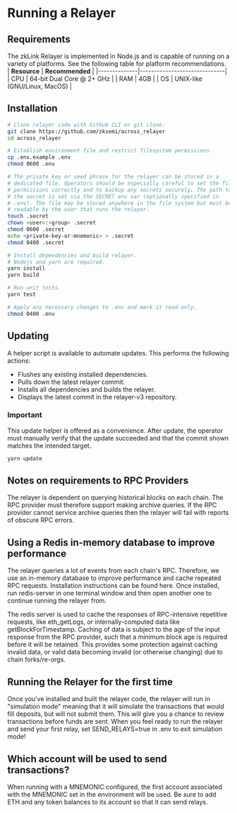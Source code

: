 # Running a Relayer

## Requirements
The zkLink Relayer is implemented in Node.js and is capable of running on a variety of platforms. See the following table for platform recommendations.
| **Resource** | **Recommended**              |
|--------------|------------------------------|
| CPU          | 64-bit Dual Core @ 2+ GHz    |
| RAM          | 4GB                          |
| OS           | UNIX-like (GNU/Linux, MacOS) |

## Installation
```bash
# Clone relayer code with Github CLI or git clone.
git clone https://github.com/zksemi/across_relayer
cd across_relayer

# Establish environment file and restrict filesystem permissions.
cp .env.example .env
chmod 0600 .env

# The private key or seed phrase for the relayer can be stored in a
# dedicated file. Operators should be especially careful to set the file
# permissions correctly and to backup any secrets securely. The path to
# the secret is set via the SECRET env var (optionally specified in
# .env). The file may be stored anywhere in the file system but must be
# readable by the user that runs the relayer.
touch .secret
chown <user>:<group> .secret
chmod 0600 .secret
echo <private-key-or-mnemonic> > .secret
chmod 0400 .secret

# Install dependencies and build relayer.
# Nodejs and yarn are required.
yarn install
yarn build

# Run unit tests.
yarn test

# Apply any necessary changes to .env and mark it read-only.
chmod 0400 .env
```

## Updating
A helper script is available to automate updates. This performs the following actions:
- Flushes any existing installed dependencies.
- Pulls down the latest relayer commit.
- Installs all dependencies and builds the relayer.
- Displays the latest commit in the relayer-v3 repository.
### Important
This update helper is offered as a convenience. After update, the operator must manually verify that the update succeeded and that the commit shown matches the intended target.
```bash
yarn update
```

## Notes on requirements to RPC Providers
The relayer is dependent on querying historical blocks on each chain. The RPC provider must therefore support making archive queries. If the RPC provider cannot service archive queries then the relayer will fail with reports of obscure RPC errors.

## Using a Redis in-memory database to improve performance
The relayer queries a lot of events from each chain's RPC. Therefore, we use an in-memory database to improve performance and cache repeated RPC requests. Installation instructions can be found here. Once installed, run redis-server in one terminal window and then open another one to continue running the relayer from.

The redis server is used to cache the responses of RPC-intensive repetitive requests, like eth_getLogs, or internally-computed data like getBlockForTimestamp. Caching of data is subject to the age of the input response from the RPC provider, such that a minimum block age is required before it will be retained. This provides some protection against caching invalid data, or valid data becoming invalid (or otherwise changing) due to chain forks/re-orgs.

## Running the Relayer for the first time
Once you've installed and built the relayer code, the relayer will run in "simulation mode" meaning that it will simulate the transactions that would fill deposits, but will not submit them. This will give you a chance to review transactions before funds are sent.
When you feel ready to run the relayer and send your first relay, set SEND_RELAYS=true in .env to exit simulation mode!

## Which account will be used to send transactions?
When running with a MNEMONIC configured, the first account associated with the MNEMONIC set in the environment will be used. Be sure to add ETH and any token balances to its account so that it can send relays.
